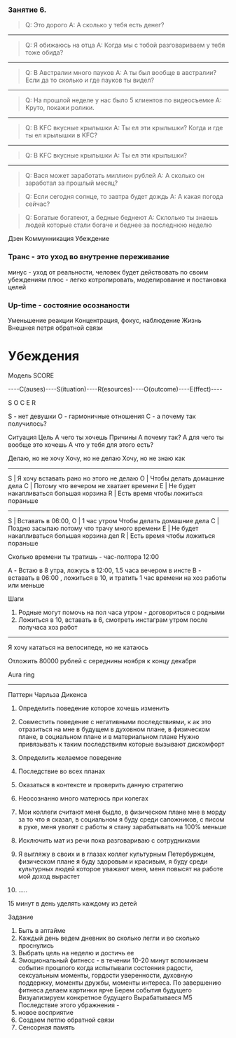### Занятие 6.

> Q: Это дорого
> A: А сколько у тебя есть денег?

---

> Q: Я обижаюсь на отца
> A: Когда мы с тобой разговариваем у тебя тоже обида?

---

> Q: В Австралии много пауков
> A: А ты был вообще в австралии? Если да то сколько и где пауков ты видел?

---

> Q: На прошлой неделе у нас было 5 клиентов по видеосъемке
> A: Круто, покажи ролики.

---

> Q: В KFC вкусные крылышки
> A: Ты ел эти крылышки? Когда и где ты ел крылышки в KFC?

---

> Q: В KFC вкусные крылышки
> A: Ты ел эти крылышки?

---

> Q: Вася может заработать миллион рублей
> A: А сколько он заработал за прошлый месяц?

> Q: Если сегодня солнце, то завтра будет дождь
> A: А какая погода сейчас?

> Q: Богатые богатеют, а бедные беднеют
> A: Склолько ты знаешь людей которые стали богаче и беднее за последнюю неделю

Дзен
Коммунникация
Убеждение

### Транс - это уход во внутренне переживание

минус - уход от реальности, человек будет действовать по своим убеждениям
плюс - легко котролировать, моделирование и постановка целей

### Up-time - состояние осознаности

Уменьшение реакции
Концентрация, фокус, наблюдение
Жизнь
Внешнея петря обратной связи


# Убеждения

Модель SCORE

----C(auses)----S(ituation)----R(esources)----O(outcome)----E(ffect)----

S O C E R

S - нет девушки
O - гармоничные отношения
C - а почему так получилось?

Ситуация
Цель А чего ты хочешь
Причины А почему так?
А для чего ты вообще это хочешь
А что у тебя для этого есть?

Делаю, но не хочу
Хочу, но не делаю
Хочу, но не знаю как

---

S | Я хочу вставать рано но этого не делаю
O | Чтобы делать домашние дела
C | Потому что вечером не хватает времени
E | Не будет накапливаться большая корзина
R | Есть время чтобы ложиться пораньше

---

S | Вставать в 06:00,
O | 1 час утром Чтобы делать домашние дела
C | Поздно засыпаю потому что трачу много времени
E | Не будет накапливаться большая корзина дел
R | Есть время чтобы ложиться пораньше

Сколько времени ты тратишь - час-полтора
12:00

A - Встаю в 8 утра, ложусь в 12:00, 1.5 часа вечером в инсте
B - вставать в 06:00 , ложиться в 10, и тратить 1 час времени на хоз работы или меньше

Шаги

1. Родные могут помочь на пол часа утром - договориться с родными
2. Ложиться в 10, вставать в 6, смотреть инстаграм утром после получаса хоз работ

-----------------------------

Я хочу кататься на велосипеде, но не катаюсь

Отложить 80000 рублей с середнины ноября к концу декабря

Aura ring

---------------------------------------

Паттерн Чарльза Дикенса

1. Определить поведение которое хочешь изменить
2. Совместить поведение с негативными последствиями, к
ак это отразиться на мне в будущем в духовном плане, в физическом плане, в социальном плане и в материальном плане
Нужно привязывать к таким последствиям которые вызывают дискомфорт
3. Определить желаемое поведение
4. Последствие во всех планах
5. Оказаться в контексте и проверить данную стратегию

1. Неосознанно много матерюсь при колегах
2. Мои коллеги считают меня быдло, в физическом плане мне в морду за то что я сказал,
в социальном я буду среди сапожников, с писом в руке, меня уволят с работы я стану зарабатывать на 100% меньше
3. Исключить мат из речи пока разговариваю с сотрудниками
4. Я выгляжу в своих и в глазах коллег культурным Петербуржцем, физическом плане я буду здоровым и красивым, 
я буду среди культурных людей которое уважают меня, меня повысят на работе мой доход вырастет
5. .....

15 минут в день уделять каждому из детей

Задание
1. Быть в аптайме
2. Каждый день ведем дневник во сколько легли и во сколько проснулись
3. Выбрать цель на неделю и достичь ее
4. Эмоциональный фитнесс - в течении 10-20 минут вспоминаем события прошлого когда испытывали состояния радости,
сексуальным моменты, гордости уверенности, духовную поддержку, моменты дружбы, моменты интереса. 
По завершению фитнеса делаем картинки ярче 
Берем события будущего
Визуализируем конкретное будущего
Вырабатываеся М5
Последствие этого убражнения -
1. новое восприятие
2. Создаем петлю обратной связи
3. Сенсорная память